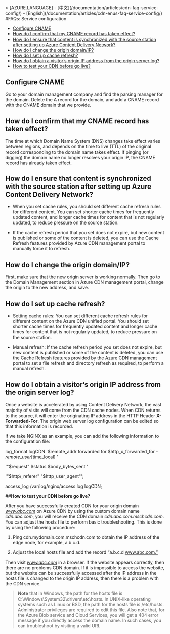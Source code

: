 <properties linkid="dev-net-common-tasks-cdn" urlDisplayName="CDN" pageTitle="Azure Content Delivery Network FAQs: Azure feature guide" metaKeywords="Azure CDN, Azure CDN, Azure blobs, Azure caching, Azure add-ons, CDN FAQ, CDN FAQs, CDN acceleration, CDN service, configuring CNAME, CNAME, CNAME record, cache refresh, cache rules, CDN edge node, CDN technical documentation, CDN help files" description="Find answers to service configuration questions related to Azure Content Delivery Network" metaCanonical="" services="" documentationCenter=".NET" title="" authors="" solutions="" manager="" editor="" />
<tags ms.service="cdn_en"
    ms.date="7/7/2016"
    wacn.date="7/7/2016"
    wacn.lang="en"
    />
> [AZURE.LANGUAGE]
- [中文](/documentation/articles/cdn-faq-service-config/)
- [English](/documentation/articles/cdn-enus-faq-service-config/) 
#FAQs: Service configuration


+ [Configure CNAME](#step1)
+ [How do I confirm that my CNAME record has taken effect?](#step2)
+ [How do I ensure that content is synchronized with the source station after setting up Azure Content Delivery Network?](#step3)
+ [How do I change the origin domain/IP?](#step4)
+ [How do I set up cache refresh?](#step5)
+ [How do I obtain a visitor’s origin IP address from the origin server log?](#step6)
+ [How to test your CDN before go live?](#step7)

## **Configure CNAME**<a id="step1"></a>
Go to your domain management company and find the parsing manager for the domain. Delete the A record for the domain, and add a CNAME record with the CNAME domain that we provide.

## **How do I confirm that my CNAME record has taken effect?**<a id="step2"></a>
The time at which Domain Name System (DNS) changes take effect varies between regions, and depends on the time to live (TTL) of the original record corresponding to the domain name takes effect. If pinging (or digging) the domain name no longer resolves your origin IP, the CNAME record has already taken effect.

## **How do I ensure that content is synchronized with the source station after setting up Azure Content Delivery Network?**<a id="step3"></a>

- When you set cache rules, you should set different cache refresh rules for different content. You can set shorter cache times for frequently updated content, and longer cache times for content that is not regularly updated, to reduce pressure on the source station.
      
- If the cache refresh period that you set does not expire, but new content is published or some of the content is deleted, you can use the Cache Refresh features provided by Azure CDN management portal to manually force it to refresh.

## **How do I change the origin domain/IP?**<a id="step4"></a>

First, make sure that the new origin server is working normally. Then go to the Domain Management section in Azure CDN management portal, change the origin to the new address, and save.

## **How do I set up cache refresh?**<a id="step5"></a>

- Setting cache rules: You can set different cache refresh rules for different content on the Azure CDN unified portal. You should set shorter cache times for frequently updated content and longer cache times for content that is not regularly updated, to reduce pressure on the source station.
   
- Manual refresh: If the cache refresh period you set does not expire, but new content is published or some of the content is deleted, you can use the Cache Refresh features provided by the Azure CDN management portal to set a file refresh and directory refresh as required, to perform a manual refresh.

## **How do I obtain a visitor’s origin IP address from the origin server log?**<a id="step6"></a>

Once a website is accelerated by using Content Delivery Network, the vast majority of visits will come from the CDN cache nodes. When CDN returns to the source, it will enter the originating IP address in the HTTP Header **X-Forwarded-For**. The origin web server log configuration can be edited so that this information is recorded.

If we take NGINX as an example, you can add the following information to the configuration file:

log\_format logCDN '$remote\_addr forwarded for $http\_x\_forwarded\_for - $remote\_user [$time\_local] '

'"$request" $status $body\_bytes\_sent '

'"$http\_referer" "$http\_user\_agent"';
      
access\_log /var/log/nginx/access.log logCDN;

##**How to test your CDN before go live?**<a id="step7"></a>
 
After you have successfully created CDN for your origin domain _www.abc.com_ on Azure CDN by using the custom domain name _cdn.abc.com_, you will receive the CDN domain _cdn.abc.com.mschcdn.com_. You can adjust the hosts file to perform basic troubleshooting. This is done by using the following procedure:

1. Ping cdn.mydomain.com.mschcdn.com to obtain the IP address of the edge node, for example, a.b.c.d.

2. Adjust the local hosts file and add the record “a.b.c.d www.abc.com.”
     
Then visit _www.abc.com_ in a browser. If the website appears correctly, then there are no problems CDN domain. If it is impossible to access the website, but the website can be successfully accessed after the IP address in the hosts file is changed to the origin IP address, then there is a problem with the CDN service.

>**Note** that in Windows, the path for the hosts file is C:\\Windows\\System32\\drivers\\etc\\hosts. In UNIX-like operating systems such as Linux or BSD, the path for the hosts file is /etc/hosts. Administrator privileges are required to edit this file. Also note that, for the Azure Blob service and Cloud Services, you will get a 404 error message if you directly access the domain name. In such cases, you can troubleshoot by visiting a valid URI.



<!---HONumber=CDN_1201_2015-->
